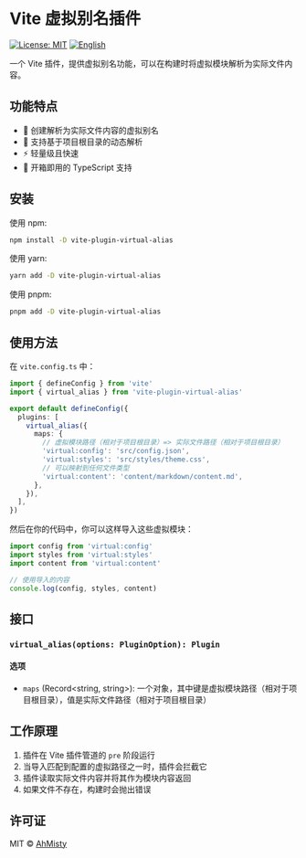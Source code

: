 # Vite 虚拟别名插件

[![License: MIT](https://img.shields.io/badge/License-MIT-yellow.svg)](https://opensource.org/licenses/MIT)
[![English](https://img.shields.io/badge/English-EN-blue)](../en-US/README.md)

一个 Vite 插件，提供虚拟别名功能，可以在构建时将虚拟模块解析为实际文件内容。

## 功能特点

- 🚀 创建解析为实际文件内容的虚拟别名
- 🔄 支持基于项目根目录的动态解析
- ⚡ 轻量级且快速
- 🔧 开箱即用的 TypeScript 支持

## 安装

使用 npm:

```bash
npm install -D vite-plugin-virtual-alias
```

使用 yarn:

```bash
yarn add -D vite-plugin-virtual-alias
```

使用 pnpm:

```bash
pnpm add -D vite-plugin-virtual-alias
```

## 使用方法

在 `vite.config.ts` 中：

```typescript
import { defineConfig } from 'vite'
import { virtual_alias } from 'vite-plugin-virtual-alias'

export default defineConfig({
  plugins: [
    virtual_alias({
      maps: {
        // 虚拟模块路径（相对于项目根目录）=> 实际文件路径（相对于项目根目录）
        'virtual:config': 'src/config.json',
        'virtual:styles': 'src/styles/theme.css',
        // 可以映射到任何文件类型
        'virtual:content': 'content/markdown/content.md',
      },
    }),
  ],
})
```

然后在你的代码中，你可以这样导入这些虚拟模块：

```typescript
import config from 'virtual:config'
import styles from 'virtual:styles'
import content from 'virtual:content'

// 使用导入的内容
console.log(config, styles, content)
```

## 接口

### `virtual_alias(options: PluginOption): Plugin`

#### 选项

- `maps` (Record<string, string>): 一个对象，其中键是虚拟模块路径（相对于项目根目录），值是实际文件路径（相对于项目根目录）

## 工作原理

1. 插件在 Vite 插件管道的 `pre` 阶段运行
2. 当导入匹配到配置的虚拟路径之一时，插件会拦截它
3. 插件读取实际文件内容并将其作为模块内容返回
4. 如果文件不存在，构建时会抛出错误

## 许可证

MIT © [AhMisty](https://github.com/AhMisty)
